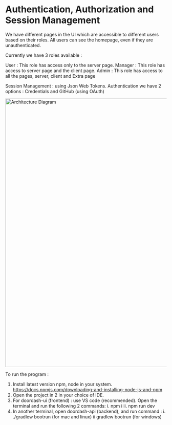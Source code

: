 # Authentication, Authorization and Session Management
We have different pages in the UI which are accessible to different users based on their roles.
All users can see the homepage, even if they are unauthenticated.

Currently we have 3 roles available :
   
   User : This role has access only to the server page.
   Manager : This role has access to server page and the client page.
   Admin : This role has access to all the pages, server, client and Extra page


Session Management : using Json Web Tokens. 
Authentication we have 2 options : Credentials and GitHub (using OAuth)

<img width="840" alt="Architecture Diagram" src="https://github.com/summahto/doordash-auth/assets/20516618/93fb8d87-128d-44ac-921c-0a85d2205b45">

To run the program :

1. Install latest version npm, node in your system. https://docs.npmjs.com/downloading-and-installing-node-js-and-npm
2. Open the project in 2 in your choice of IDE. 
3. For doordash-ui (frontend) : use VS code (recommended). Open the terminal and run the following 2 commands:
   i. npm i
   ii. npm run dev
4. In another terminal, open doordash-api (backend), and run command : 
   i. ./gradlew bootrun (for mac and linux)
   ii gradlew bootrun (for windows)


